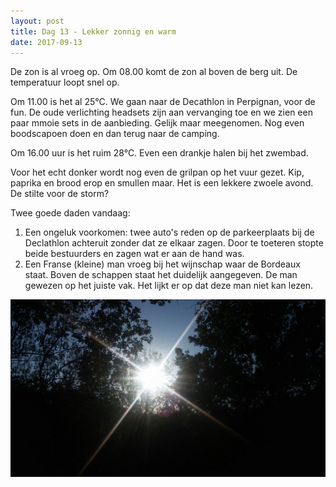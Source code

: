 ```yaml
---
layout: post
title: Dag 13 - Lekker zonnig en warm
date: 2017-09-13
---
```


De zon is al vroeg op. Om 08.00 komt de zon al boven de berg uit. De temperatuur loopt snel op.<br>

Om 11.00 is het al 25°C. We gaan naar de Decathlon in Perpignan, voor de fun. De oude verlichting headsets zijn aan vervanging toe en we zien een paar mmoie sets in de aanbieding. Gelijk maar meegenomen. Nog even boodscapoen doen en dan terug naar de camping.<br>

Om 16.00 uur is het ruim 28°C. Even een drankje halen bij het zwembad.<br>

Voor het echt donker wordt nog even de grilpan op het vuur gezet. Kip, paprika en brood erop en smullen maar. Het is een lekkere zwoele avond.<br>
De stilte voor de storm?<br>

Twee goede daden vandaag:<br>
1. Een ongeluk voorkomen: twee auto's reden op de parkeerplaats bij de Declathlon achteruit zonder dat ze elkaar zagen. Door te toeteren stopte beide bestuurders en zagen wat er aan de hand was.<br> 
2. Een Franse (kleine) man vroeg bij het wijnschap waar de Bordeaux staat. Boven de schappen staat het duidelijk aangegeven. De man gewezen op het juiste vak. Het lijkt er op dat deze man niet kan lezen.<br>


![Opkomende zon]( https://github.com/Prudento-NL/2017-09-frankrijk/blob/master/images/dag13a.jpg?raw=true)
